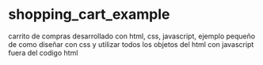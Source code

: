 # shopping_cart_example
carrito de compras desarrollado con html, css, javascript, ejemplo pequeño de como diseñar con css y utilizar todos los objetos del html con javascript fuera del codigo html
